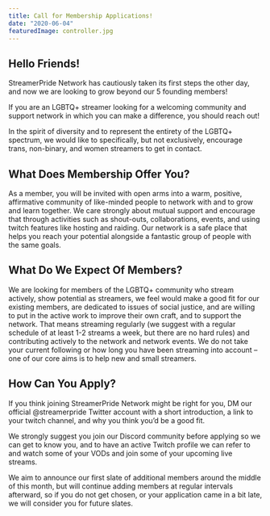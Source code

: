 ```yaml
---
title: Call for Membership Applications!
date: "2020-06-04"
featuredImage: controller.jpg
---
```


## Hello Friends!

StreamerPride Network has cautiously taken its first steps the other day, and now we are looking to grow beyond our 5 founding members!

If you are an LGBTQ+ streamer looking for a welcoming community and support network in which you can make a difference, you should reach out!

In the spirit of diversity and to represent the entirety of the LGBTQ+ spectrum, we would like to specifically, but not exclusively, encourage trans, non-binary, and women streamers to get in contact.

## What Does Membership Offer You?

As a member, you will be invited with open arms into a warm, positive, affirmative community of like-minded people to network with and to grow and learn together. We care strongly about mutual support and encourage that through activities such as shout-outs, collaborations, events, and using twitch features like hosting and raiding. Our network is a safe place that helps you reach your potential alongside a fantastic group of people with the same goals.

## What Do We Expect Of Members?

We are looking for members of the LGBTQ+ community who stream actively, show potential as streamers, we feel would make a good fit for our existing members, are dedicated to issues of social justice, and are willing to put in the active work to improve their own craft, and to support the network. That means streaming regularly (we suggest with a regular schedule of at least 1-2 streams a week, but there are no hard rules) and contributing actively to the network and network events. We do not take your current following or how long you have been streaming into account – one of our core aims is to help new and small streamers.

## How Can You Apply?

If you think joining StreamerPride Network might be right for you, DM our official @streamerpride Twitter account with a short introduction, a link to your twitch channel, and why you think you’d be a good fit.

We strongly suggest you join our Discord community before applying so we can get to know you, and to have an active Twitch profile we can refer to and watch some of your VODs and join some of your upcoming live streams.

We aim to announce our first slate of additional members around the middle of this month, but will continue adding members at regular intervals afterward, so if you do not get chosen, or your application came in a bit late, we will consider you for future slates.
